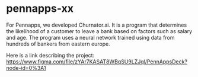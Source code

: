 # pennapps-xx

For Pennapps, we developed Churnator.ai. It is a program that determines the likelihood of a customer to leave a bank based on factors such as salary and age. 
The program uses a neural network trained using data from hundreds of bankers from eastern europe.

Here is a link describing the project: https://www.figma.com/file/zYAr7KASAT8WBqSU9LZJql/PennAppsDeck?node-id=0%3A1
